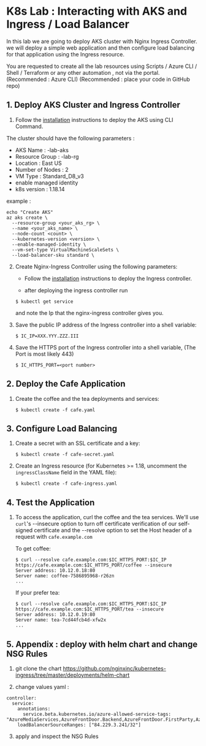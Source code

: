 ﻿# K8s Lab : Interacting with AKS and Ingress / Load Balancer

In this lab we are going to deploy AKS cluster with Nginx Ingress Controller.  we will deploy a simple web application and then configure load balancing for that application using the Ingress resource.

You are requested to create all the lab resources using Scripts /  Azure CLI / Shell / Terraform or any other automation , not via the portal.
(Recommended : Azure CLI)
(Recommended : place your code in GitHub repo)

## 1. Deploy AKS Cluster and Ingress Controller

1. Follow the [installation](https://docs.microsoft.com/en-us/cli/azure/aks?view=azure-cli-latest#az_aks_create) instructions to deploy the AKS using CLI Command.

The cluster should have the following parameters : 

- AKS Name : <your-name>-lab-aks
- Resource Group : <your-name>-lab-rg
- Location : East US
- Number of Nodes : 2
- VM Type : Standard_D8_v3
- enable managed identity
- k8s version : 1.18.14

example : 

```
echo "Create AKS"
az aks create \
  --resource-group <your_aks_rg> \
  --name <your_aks_name> \
  --node-count <count> \
  --kubernetes-version <version> \
  --enable-managed-identity \
  --vm-set-type VirtualMachineScaleSets \
  --load-balancer-sku standard \
```

2. Create Nginx-Ingress Controller using the following parameters:

    - Follow the [installation](https://docs.nginx.com/nginx-ingress-controller/installation/installation-with-helm/) instructions to deploy the Ingress controller.
    
    - after deploying the ingress controller run 
    ```
    $ kubectl get service 
    ```
    and note the Ip that the nginx-ingress controller gives you.

3. Save the public IP address of the Ingress controller into a shell variable:
    ```
    $ IC_IP=XXX.YYY.ZZZ.III
    ```
4. Save the HTTPS port of the Ingress controller into a shell variable, (The Port is most likely 443)
    ```
    $ IC_HTTPS_PORT=<port number>
    ```

## 2. Deploy the Cafe Application

1. Create the coffee and the tea deployments and services:
    ```
    $ kubectl create -f cafe.yaml
    ```

## 3. Configure Load Balancing

1. Create a secret with an SSL certificate and a key:
    ```
    $ kubectl create -f cafe-secret.yaml
    ```

2. Create an Ingress resource (for Kubernetes >= 1.18, uncomment the ```ingressClassName``` field in the YAML file):
    ```
    $ kubectl create -f cafe-ingress.yaml
    ```

## 4. Test the Application

1. To access the application, curl the coffee and the tea services. We'll use ```curl```'s --insecure option to turn off certificate verification of our self-signed
certificate and the --resolve option to set the Host header of a request with ```cafe.example.com```
    
    To get coffee:
    ```
    $ curl --resolve cafe.example.com:$IC_HTTPS_PORT:$IC_IP https://cafe.example.com:$IC_HTTPS_PORT/coffee --insecure
    Server address: 10.12.0.18:80
    Server name: coffee-7586895968-r26zn
    ...
    ```
    If your prefer tea:
    ```
    $ curl --resolve cafe.example.com:$IC_HTTPS_PORT:$IC_IP https://cafe.example.com:$IC_HTTPS_PORT/tea --insecure
    Server address: 10.12.0.19:80
    Server name: tea-7cd44fcb4d-xfw2x
    ...
    ```



## 5. Appendix : deploy with helm chart and change NSG Rules

1. git clone the chart 
https://github.com/nginxinc/kubernetes-ingress/tree/master/deployments/helm-chart

2. change values yaml : 

```
controller:
  service:
    annotations:
      service.beta.kubernetes.io/azure-allowed-service-tags: "AzureMediaServices,AzureFrontDoor.Backend,AzureFrontDoor.FirstParty,AzureDevOps"
    loadBalancerSourceRanges: ["84.229.3.241/32"]
```

3. apply and inspect the NSG Rules




